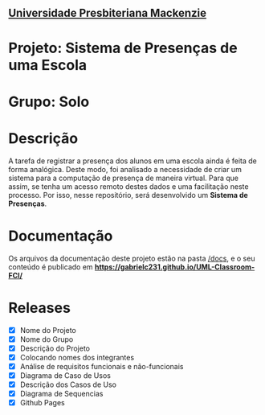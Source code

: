 <h2><a href= "https://www.mackenzie.br">Universidade Presbiteriana Mackenzie</a></h2>

# Projeto: Sistema de Presenças de uma Escola

# Grupo: **Solo**

# Descrição

A tarefa de registrar a presença dos alunos em uma escola ainda é feita de forma analógica. Deste modo, foi analisado a necessidade de criar um sistema para a computação de presença de maneira virtual. Para que assim, se tenha um acesso remoto destes dados e uma facilitação neste processo. Por isso, nesse repositório, será desenvolvido um **Sistema de Presenças**.

# Documentação

Os arquivos da documentação deste projeto estão na pasta [/docs](/docs), e o seu conteúdo é publicado em **https://gabrielc231.github.io/UML-Classroom-FCI/**

# Releases

- [x] Nome do Projeto
- [x] Nome do Grupo 
- [x] Descrição do Projeto  
- [x] Colocando nomes dos integrantes
- [x] Análise de requisitos funcionais e não-funcionais 
- [x] Diagrama de Caso de Usos 
- [x] Descrição dos Casos de Uso
- [x] Diagrama de Sequencias 
- [x] Github Pages